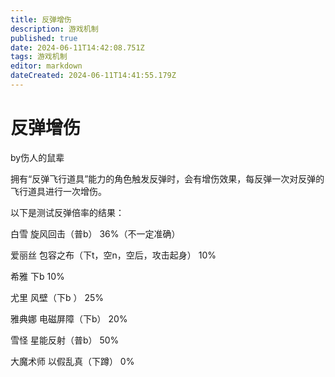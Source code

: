 ```yaml
---
title: 反弹增伤
description: 游戏机制
published: true
date: 2024-06-11T14:42:08.751Z
tags: 游戏机制
editor: markdown
dateCreated: 2024-06-11T14:41:55.179Z
---
```


# 反弹增伤
by伤人的鼠辈

拥有“反弹飞行道具”能力的角色触发反弹时，会有增伤效果，每反弹一次对反弹的飞行道具进行一次增伤。

以下是测试反弹倍率的结果：

白雪 旋风回击（普b） 36%（不一定准确）

爱丽丝 包容之布（下t，空n，空后，攻击起身） 10%

希雅 下b 10%

尤里 风壁（下b ） 25%

雅典娜 电磁屏障（下b） 20%

雪怪 星能反射（普b） 50%

大魔术师 以假乱真（下蹲） 0%

